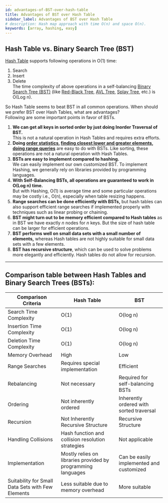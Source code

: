 ```yaml
---
id: advantages-of-BST-over-hash-table
title: Advantages of BST over Hash Table
sidebar_label: Advantages of BST over Hash Table
# description: Hash map approach with time O(n) and space O(n).
keywords: [array, hashing, easy]
---
```



## Hash Table vs. Binary Search Tree (BST)

[Hash Table](#) supports following operations in O(1) time:  
1. Search  
2. Insert  
3. Delete  
The time complexity of above operations in a self-balancing [Binary Search Tree (BST)](#) (like [Red-Black Tree](#), [AVL Tree](#), [Splay Tree](#), etc.) is O(Log n).

So Hash Table seems to beat BST in all common operations. When should we prefer BST over Hash Tables, what are advantages?  
Following are some important points in favor of BSTs.

1. **We can get all keys in sorted order by just doing Inorder Traversal of BST.**  
   This is not a natural operation in Hash Tables and requires extra efforts.
2. **Doing [order statistics](#), [finding closest lower and greater elements](#), [doing range queries](#)** are easy to do with BSTs. Like sorting, these operations are not a natural operation with Hash Tables.
3. **BSTs are easy to implement compared to hashing.**  
   We can easily implement our own customized BST. To implement Hashing, we generally rely on libraries provided by programming languages.
4. **With Self-Balancing BSTs, all operations are guaranteed to work in O(Log n) time.**  
   But with Hashing, O(1) is average time and some particular operations may be costly i.e., O(n), especially when table resizing happens.
5. **Range searches can be done efficiently with BSTs,** but hash tables can also support efficient range searches if implemented properly with techniques such as linear probing or chaining.
6. **BST might turn out to be memory efficient compared to Hash tables** as in BST we have exactly _n_ nodes for _n_ keys. But the size of hash table can be larger for efficient operations.
7. **BST performs well on small data sets with a small number of elements,** whereas Hash tables are not highly suitable for small data sets with a few elements.
8. **BST has recursive structure**, which can be used to solve problems more elegantly and efficiently. Hash tables do not allow for recursion.

---

## Comparison table between Hash Tables and Binary Search Trees (BSTs):

| Comparison Criteria                                | Hash Table                         | BST                           |
|----------------------------------------------------|-------------------------------------|-------------------------------|
| Search Time Complexity                             | O(1)                                | O(log n)                      |
| Insertion Time Complexity                          | O(1)                                | O(log n)                      |
| Deletion Time Complexity                           | O(1)                                | O(log n)                      |
| Memory Overhead                                   | High                                | Low                           |
| Range Searches                                    | Requires special implementation     | Efficient                     |
| Rebalancing                                       | Not necessary                       | Required for self-balancing BSTs |
| Ordering                                          | Not inherently ordered              | Inherently ordered with sorted traversal |
| Recursion                                         | Not Inherently Recursive Structure  | Recursive Structure           |
| Handling Collisions                               | Hash function and collision resolution strategies | Not applicable                |
| Implementation                                    | Mostly relies on libraries provided by programming languages | Can be easily implemented and customized |
| Suitability for Small Data Sets with Few Elements  | Less suitable due to memory overhead| More suitable                 |

